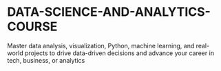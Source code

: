 # DATA-SCIENCE-AND-ANALYTICS-COURSE
Master data analysis, visualization, Python, machine learning, and real-world projects to drive data-driven decisions and advance your career in tech, business, or analytics
